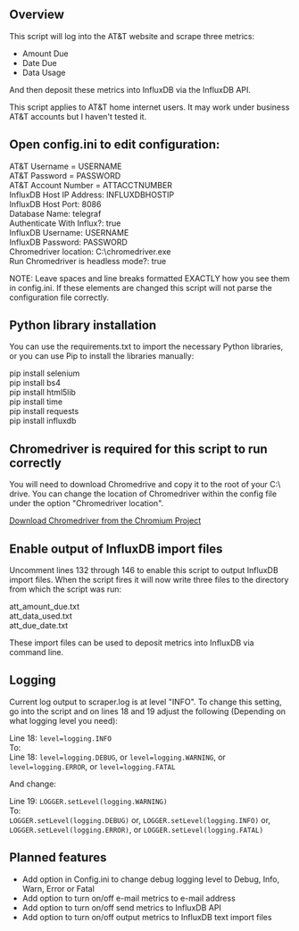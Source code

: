 ## Overview

This script will log into the AT&T website and scrape three metrics:  

- Amount Due  
- Date Due  
- Data Usage 

And then deposit these metrics into InfluxDB via the InfluxDB API.

This script applies to AT&T home internet users. It may work under business AT&T accounts but I haven't tested it.

## Open config.ini to edit configuration:

AT&T Username = USERNAME  
AT&T Password = PASSWORD  
AT&T Account Number = ATTACCTNUMBER  
InfluxDB Host IP Address: INFLUXDBHOSTIP  
InfluxDB Host Port: 8086  
Database Name: telegraf  
Authenticate With Influx?: true  
InfluxDB Username: USERNAME  
InfluxDB Password: PASSWORD  
Chromedriver location: C:\chromedriver.exe  
Run Chromedriver is headless mode?: true  

NOTE: Leave spaces and line breaks formatted EXACTLY how you see them in config.ini. If these elements are changed this script will not parse the configuration file correctly.  

## Python library installation

You can use the requirements.txt to import the necessary Python libraries, or you can use Pip to install the libraries manually:  

pip install selenium  
pip install bs4  
pip install html5lib  
pip install time  
pip install requests  
pip install influxdb  

## Chromedriver is required for this script to run correctly

You will need to download Chromedrive and copy it to the root of your C:\ drive. You can change the location of Chromedriver within the config file under the option "Chromedriver location".

[Download Chromedriver from the Chromium Project](https://chromedriver.chromium.org/downloads)

## Enable output of InfluxDB import files

Uncomment lines 132 through 146 to enable this script to output InfluxDB import files. When the script fires it will now write three files to the directory from which the script was run:

att_amount_due.txt  
att_data_used.txt  
att_due_date.txt  
  
These import files can be used to deposit metrics into InfluxDB via command line.

## Logging  

Current log output to scraper.log is at level "INFO". To change this setting, go into the script and on lines 18 and 19 adjust the following (Depending on what logging level you need):  

Line 18: `level=logging.INFO`  
To:  
Line 18: `level=logging.DEBUG`, or `level=logging.WARNING`, or `level=logging.ERROR`, or `level=logging.FATAL`  

And change:  

Line 19: `LOGGER.setLevel(logging.WARNING)`  
To:  
`LOGGER.setLevel(logging.DEBUG)` or, `LOGGER.setLevel(logging.INFO)` or, `LOGGER.setLevel(logging.ERROR)`, or `LOGGER.setLevel(logging.FATAL)`  

## Planned features

- Add option in Config.ini to change debug logging level to Debug, Info, Warn, Error or Fatal
- Add option to turn on/off e-mail metrics to e-mail address
- Add option to turn on/off send metrics to InfluxDB API
- Add option to turn on/off output metrics to InfluxDB text import files


